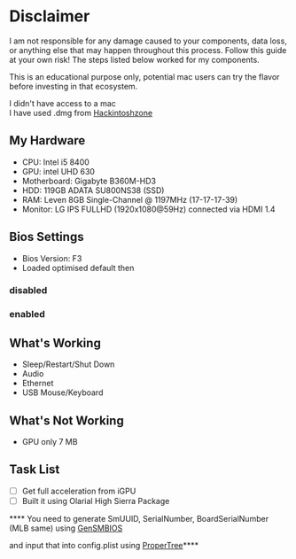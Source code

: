 # Disclaimer
I am not responsible for any damage caused to your components, data loss, or anything else that may happen throughout this process. Follow this guide at your own risk! The steps listed below worked for my components.

This is an educational purpose only, potential mac users can try the flavor before investing in that ecosystem.

I didn't have access to a mac\
I have used .dmg from [Hackintoshzone](https://www.hackintoshzone.com/files/file/1044-niresh-high-sierra/)

## My Hardware
- CPU: Intel i5 8400
- GPU: intel UHD 630
- Motherboard: Gigabyte B360M-HD3
- HDD: 119GB ADATA SU800NS38 (SSD)
- RAM: Leven 8GB Single-Channel @ 1197MHz (17-17-17-39)
- Monitor: LG IPS FULLHD (1920x1080@59Hz) connected via HDMI 1.4

## Bios Settings
- Bios Version: F3
- Loaded optimised default then

### disabled

### enabled

## What's Working
- Sleep/Restart/Shut Down
- Audio
- Ethernet
- USB Mouse/Keyboard

## What's Not Working
- GPU only 7 MB

## Task List

- [ ] Get full acceleration from iGPU
- [ ] Built it using Olarial High Sierra Package

**** You need to generate SmUUID, SerialNumber, BoardSerialNumber (MLB same) using [GenSMBIOS](https://github.com/corpnewt/GenSMBIOS) 

and input that into config.plist using [ProperTree](https://github.com/corpnewt/ProperTree)****
